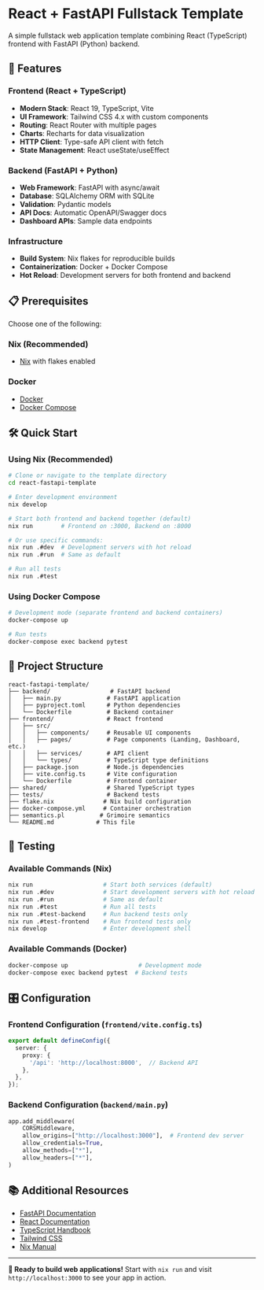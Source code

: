 # React + FastAPI Fullstack Template

A simple fullstack web application template combining React (TypeScript) frontend with FastAPI (Python) backend.

## 🚀 Features

### Frontend (React + TypeScript)
- **Modern Stack**: React 19, TypeScript, Vite
- **UI Framework**: Tailwind CSS 4.x with custom components
- **Routing**: React Router with multiple pages
- **Charts**: Recharts for data visualization
- **HTTP Client**: Type-safe API client with fetch
- **State Management**: React useState/useEffect

### Backend (FastAPI + Python)
- **Web Framework**: FastAPI with async/await
- **Database**: SQLAlchemy ORM with SQLite
- **Validation**: Pydantic models
- **API Docs**: Automatic OpenAPI/Swagger docs
- **Dashboard APIs**: Sample data endpoints

### Infrastructure
- **Build System**: Nix flakes for reproducible builds
- **Containerization**: Docker + Docker Compose
- **Hot Reload**: Development servers for both frontend and backend

## 📋 Prerequisites

Choose one of the following:

### Nix (Recommended)
- [Nix](https://nixos.org/download.html) with flakes enabled

### Docker
- [Docker](https://docs.docker.com/get-docker/)
- [Docker Compose](https://docs.docker.com/compose/install/)

## 🛠️ Quick Start

### Using Nix (Recommended)

```bash
# Clone or navigate to the template directory
cd react-fastapi-template

# Enter development environment
nix develop

# Start both frontend and backend together (default)
nix run        # Frontend on :3000, Backend on :8000

# Or use specific commands:
nix run .#dev  # Development servers with hot reload
nix run .#run  # Same as default

# Run all tests
nix run .#test
```

### Using Docker Compose

```bash
# Development mode (separate frontend and backend containers)
docker-compose up

# Run tests
docker-compose exec backend pytest
```

## 📁 Project Structure

```
react-fastapi-template/
├── backend/                 # FastAPI backend
│   ├── main.py             # FastAPI application
│   ├── pyproject.toml      # Python dependencies
│   └── Dockerfile          # Backend container
├── frontend/               # React frontend
│   ├── src/
│   │   ├── components/     # Reusable UI components
│   │   ├── pages/          # Page components (Landing, Dashboard, etc.)
│   │   ├── services/       # API client
│   │   └── types/          # TypeScript type definitions
│   ├── package.json        # Node.js dependencies
│   ├── vite.config.ts      # Vite configuration
│   └── Dockerfile          # Frontend container
├── shared/                 # Shared TypeScript types
├── tests/                  # Backend tests
├── flake.nix              # Nix build configuration
├── docker-compose.yml     # Container orchestration
├── semantics.pl          # Grimoire semantics
└── README.md            # This file
```

## 🧪 Testing

### Available Commands (Nix)

```bash
nix run                    # Start both services (default)
nix run .#dev              # Start development servers with hot reload
nix run .#run              # Same as default
nix run .#test             # Run all tests
nix run .#test-backend     # Run backend tests only
nix run .#test-frontend    # Run frontend tests only
nix develop                # Enter development shell
```

### Available Commands (Docker)

```bash
docker-compose up                    # Development mode
docker-compose exec backend pytest  # Backend tests
```

## 🎛️ Configuration

### Frontend Configuration (`frontend/vite.config.ts`)
```typescript
export default defineConfig({
  server: {
    proxy: {
      '/api': 'http://localhost:8000',  // Backend API
    },
  },
});
```

### Backend Configuration (`backend/main.py`)
```python
app.add_middleware(
    CORSMiddleware,
    allow_origins=["http://localhost:3000"],  # Frontend dev server
    allow_credentials=True,
    allow_methods=["*"],
    allow_headers=["*"],
)
```

## 📚 Additional Resources

- [FastAPI Documentation](https://fastapi.tiangolo.com/)
- [React Documentation](https://react.dev/)
- [TypeScript Handbook](https://www.typescriptlang.org/docs/)
- [Tailwind CSS](https://tailwindcss.com/docs)
- [Nix Manual](https://nixos.org/manual/nix/stable/)

---

**🎯 Ready to build web applications!** Start with `nix run` and visit `http://localhost:3000` to see your app in action.